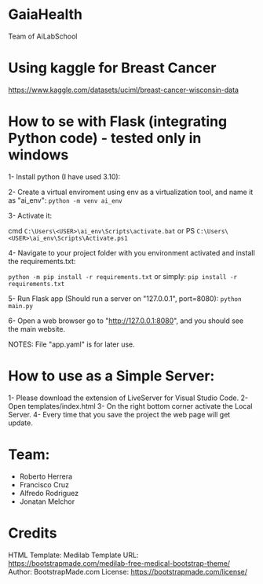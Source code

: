 # GaiaHealth
Team of AiLabSchool

#  Using kaggle for Breast Cancer
https://www.kaggle.com/datasets/uciml/breast-cancer-wisconsin-data

# How to se with Flask (integrating Python code) - tested only in windows
1- Install python (I have used 3.10):

2- Create a virtual enviroment using env as a virtualization tool, and name it as "ai_env":
`python -m venv ai_env`

3- Activate it:

cmd `C:\Users\<USER>\ai_env\Scripts\activate.bat`
or 
PS `C:\Users\<USER>\ai_env\Scripts\Activate.ps1`

4- Navigate to your project folder with you environment activated and install the requirements.txt:

`python -m pip install -r requirements.txt`
or simply:
`pip install -r requirements.txt`

5- Run Flask app (Should run a server on "127.0.0.1", port=8080):
`python main.py`

6- Open a web browser go to "http://127.0.0.1:8080", and you should see the main website.


NOTES: File "app.yaml" is for later use.


# How to use as a Simple Server:
1- Please download the extension of LiveServer for Visual Studio Code.
2- Open templates/index.html
3- On the right bottom corner activate the Local Server.
4- Every time that you save the project the web page will get update.


# Team:
 - Roberto Herrera
 - Francisco Cruz
 - Alfredo Rodriguez
 - Jonatan Melchor

# Credits
HTML Template: Medilab
Template URL: https://bootstrapmade.com/medilab-free-medical-bootstrap-theme/
Author: BootstrapMade.com
License: https://bootstrapmade.com/license/
